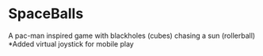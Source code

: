 # SpaceBalls
A pac-man inspired game with blackholes (cubes) chasing a sun (rollerball)
*Added virtual joystick for mobile play
